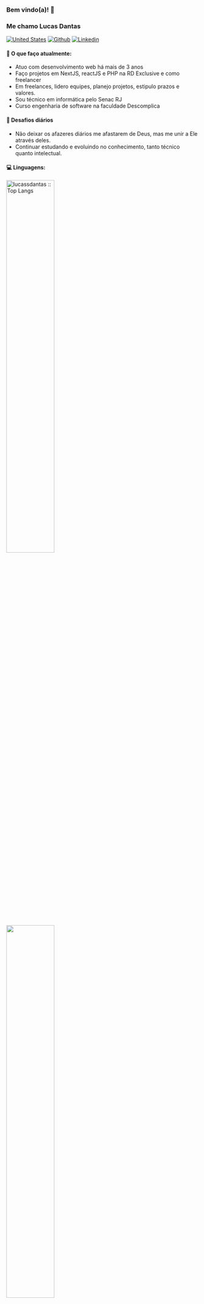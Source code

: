 ### Bem vindo(a)! 👋 
### Me chamo Lucas Dantas

[![United States](https://raw.githubusercontent.com/stevenrskelton/flag-icon/master/png/16/country-4x3/us.png "United States")](https://github.com/lucassdantas/lucassdantas/blob/main/readme.en.md)
[![Github](https://img.shields.io/badge/-Github-000?style=flat&logo=Github&logoColor=white)](https://github.com/lucassdantas)
[![Linkedin](https://img.shields.io/badge/-LinkedIn-blue?style=flat&logo=Linkedin&logoColor=white)](https://linkedin.com/in/lucas-de-sousa-dantas/)

#### 🌱 O que faço atualmente: 
- Atuo com desenvolvimento web há mais de 3 anos
- Faço projetos em NextJS, reactJS e PHP na RD Exclusive e como freelancer
- Em freelances, lidero equipes, planejo projetos, estipulo prazos e valores.
- Sou técnico em informática pelo Senac RJ
- Curso engenharia de software na faculdade Descomplica

#### :muscle: Desafios diários
- Não deixar os afazeres diários me afastarem de Deus, mas me unir a Ele através deles.
- Continuar estudando e evoluindo no conhecimento, tanto técnico quanto intelectual.

#### :computer: Linguagens:
<img width="50%"  src="https://github-readme-stats.vercel.app/api/top-langs/?username=lucassdantas&langs_count=10&theme=tokyonight&layout=compact" alt="lucassdantas :: Top Langs" />
<img width="50%"  src="https://github-readme-stats.vercel.app/api?username=lucassdantas&show_icons=true&hide_border=true" />
